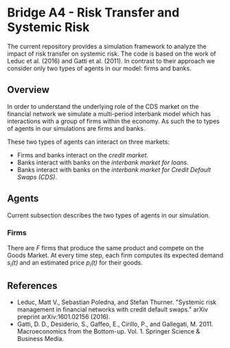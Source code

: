 # Bridge A4 - Risk Transfer and Systemic Risk

The current repository provides a simulation framework to analyze the impact of risk transfer on systemic risk. 
The code is based on the work of Leduc et al. (2016) and Gatti et al. (2011). In contrast to their approach we consider
only two types of agents in our model: firms and banks.

## Overview

In order to understand the underlying role of the CDS market on the financial network we simulate a 
multi-period interbank model which has interactions with a group of firms within the economy. As such the to types of 
agents in our simulations are firms and banks.

These two types of agents can interact on three markets:

- Firms and banks interact on the *credit market*.
- Banks interact with banks on the *interbank market for loans*.
- Banks interact with banks on the *interbank market for Credit Default Swaps (CDS)*.

## Agents

Current subsection describes the two types of agents in our simulation.

### Firms

There are *F* firms that produce the same product and compete on the Goods Market.
At every time step, each firm computes its expected demand *s<sub>i</sub>(t)* and an estimated price 
*p<sub>i</sub>(t)* for their goods. 

















## References
 - Leduc, Matt V., Sebastian Poledna, and Stefan Thurner. 
"Systemic risk management in financial networks with credit default swaps." arXiv preprint arXiv:1601.02156 (2016).
 - Gatti, D. D., Desiderio, S., Gaffeo, E., Cirillo, P., and Gallegati, M. 2011. 
   Macroeconomics from the Bottom-up. Vol. 1. Springer Science & Business Media.